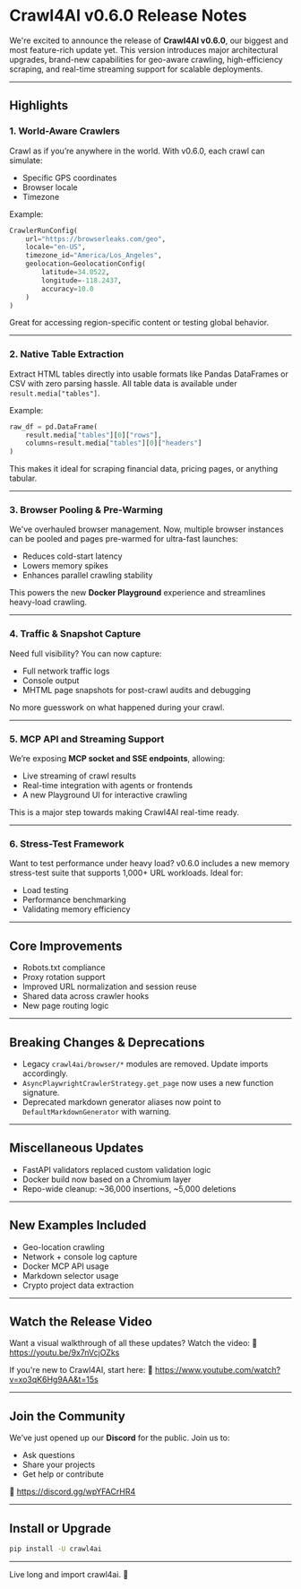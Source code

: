 # Crawl4AI v0.6.0 Release Notes

We're excited to announce the release of **Crawl4AI v0.6.0**, our biggest and most feature-rich update yet. This version introduces major architectural upgrades, brand-new capabilities for geo-aware crawling, high-efficiency scraping, and real-time streaming support for scalable deployments.

---

## Highlights

### 1. **World-Aware Crawlers**
Crawl as if you’re anywhere in the world. With v0.6.0, each crawl can simulate:

- Specific GPS coordinates
- Browser locale
- Timezone


Example:
```python
CrawlerRunConfig(
    url="https://browserleaks.com/geo",
    locale="en-US",
    timezone_id="America/Los_Angeles",
    geolocation=GeolocationConfig(
        latitude=34.0522,
        longitude=-118.2437,
        accuracy=10.0
    )
)
```
Great for accessing region-specific content or testing global behavior.

---

### 2. **Native Table Extraction**
Extract HTML tables directly into usable formats like Pandas DataFrames or CSV with zero parsing hassle. All table data is available under `result.media["tables"]`.

Example:
```python
raw_df = pd.DataFrame(
    result.media["tables"][0]["rows"],
    columns=result.media["tables"][0]["headers"]
)
```
This makes it ideal for scraping financial data, pricing pages, or anything tabular.

---

### 3. **Browser Pooling & Pre-Warming**
We've overhauled browser management. Now, multiple browser instances can be pooled and pages pre-warmed for ultra-fast launches:

- Reduces cold-start latency
- Lowers memory spikes
- Enhances parallel crawling stability


This powers the new **Docker Playground** experience and streamlines heavy-load crawling.

---

### 4. **Traffic & Snapshot Capture**
Need full visibility? You can now capture:

- Full network traffic logs
- Console output
- MHTML page snapshots for post-crawl audits and debugging


No more guesswork on what happened during your crawl.

---

### 5. **MCP API and Streaming Support**
We’re exposing **MCP socket and SSE endpoints**, allowing:

- Live streaming of crawl results
- Real-time integration with agents or frontends
- A new Playground UI for interactive crawling


This is a major step towards making Crawl4AI real-time ready.

---

### 6. **Stress-Test Framework**
Want to test performance under heavy load? v0.6.0 includes a new memory stress-test suite that supports 1,000+ URL workloads. Ideal for:

- Load testing
- Performance benchmarking
- Validating memory efficiency


---

## Core Improvements
- Robots.txt compliance
- Proxy rotation support
- Improved URL normalization and session reuse
- Shared data across crawler hooks
- New page routing logic


---

## Breaking Changes & Deprecations
- Legacy `crawl4ai/browser/*` modules are removed. Update imports accordingly.
- `AsyncPlaywrightCrawlerStrategy.get_page` now uses a new function signature.
- Deprecated markdown generator aliases now point to `DefaultMarkdownGenerator` with warning.


---

## Miscellaneous Updates
- FastAPI validators replaced custom validation logic
- Docker build now based on a Chromium layer
- Repo-wide cleanup: ~36,000 insertions, ~5,000 deletions


---

## New Examples Included
- Geo-location crawling
- Network + console log capture
- Docker MCP API usage
- Markdown selector usage
- Crypto project data extraction


---

## Watch the Release Video
Want a visual walkthrough of all these updates? Watch the video:
🔗 https://youtu.be/9x7nVcjOZks

If you're new to Crawl4AI, start here:
🔗 https://www.youtube.com/watch?v=xo3qK6Hg9AA&t=15s

---

## Join the Community
We’ve just opened up our **Discord** for the public. Join us to:

- Ask questions
- Share your projects
- Get help or contribute


💬 https://discord.gg/wpYFACrHR4

---

## Install or Upgrade
```bash
pip install -U crawl4ai
```

---

Live long and import crawl4ai. 🖖


